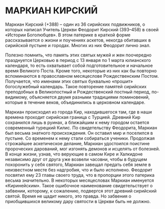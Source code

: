 # МАРКИАН КИРСКИЙ

Маркиан Кирский (+388) – один из 36 сирийских подвижников, о которых написал Учитель Церкви Феодорит Кирский (393–458) в своей «Истории Боголюбцев». В этом патерике в краткой форме рассказывается о жизни и поучениях аскетов, некогда обитавших в сирийской пустыне и городах. Многих из них Феодорит лично знал.

Полезно помнить, что память этих святых мужей и жен поочередно празднуется Церковью в период с 13 января по 1 марта юлианского календаря, то есть охватывает собой подготовительное и начальное время Великого Поста. Кроме того, некоторые из них как бы повторно вспоминаются в православном месяцеслове Рождественским Постом. Получается, что именами этих святых буквально «прошит» богослужебный календарь. Такое повторение памятей сирийских преподобных в Великопостный и Рождественский постный период, по-видимому, объясняется двумя разными традициями поминовений, которые в течение веков, объединились в церковном календаре.

Маркиан происходил из города Кир, находившегося там, где в наши времена проходит сирийская граница с Турцией. Древний Кир сохранился лишь в руинах, а ближайшим к нему городом остается современный турецкий Килис. По свидетельству Феодорита, Маркиан был весьма знатного происхождения. Он оставил мир и поселился в пустыне. Со временем к нему стали собираться ученики. Продолжая строжайшее аскетическое делание, Маркиан удостоился поистине пророческих дарований, мог изгонять демонов и исцелять от болезней. В конце жизни, узнав, что верующие в самом Кире и Халкидоне независимо друг от друга уже возвели часовни, чтобы в будущем похоронить у себя святого, Маркиан завещал предать себя земле в неизвестном месте без надгробия, что и было исполнено. Феодорит посвятил ему 23 главы своего труда, что в пропорции этого патерика весьма значительно. В некоторых месяцесловах Маркиан именуется «Киринейским». Такое ошибочное наименование свидетельствует о забвении, которому, к сожалению, подвергся этот древний сирийский святой. Время не щадит никого, это правда. Но забвения о приобщившихся великому дару святости в Церкви быть не должно.
